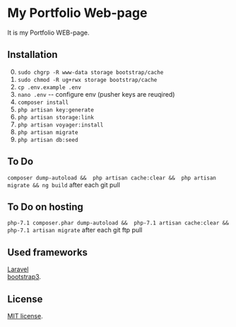 # My Portfolio Web-page

It is my Portfolio WEB-page.

## Installation ##
0. `sudo chgrp -R www-data storage bootstrap/cache`
0. `sudo chmod -R ug+rwx storage bootstrap/cache`
0. `cp .env.example .env`
0. `nano .env`  -- configure env (pusher keys are reuqired)
0. `composer install`
0. `php artisan key:generate`
0. `php artisan storage:link`
0. `php artisan voyager:install`
0. `php artisan migrate`
0. `php artisan db:seed`

## To Do ##
`composer dump-autoload && 
php artisan cache:clear && 
php artisan migrate && ng build` after each git pull

## To Do on hosting ##
`php-7.1 composer.phar dump-autoload && 
 php-7.1 artisan cache:clear && 
 php-7.1 artisan migrate` after each git ftp pull
 
## Used frameworks

[Laravel](http://laravel.com/) <br>
[bootstrap3](http://bootstrap3.com/).

## License
[MIT license](http://opensource.org/licenses/MIT).

